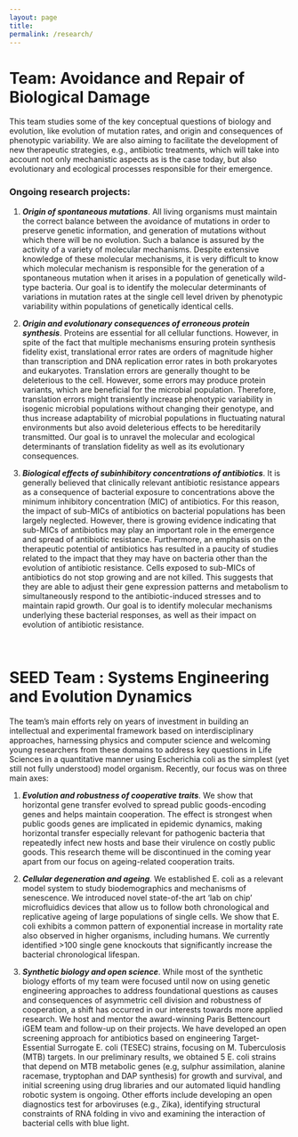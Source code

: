 ```yaml
---
layout: page
title:
permalink: /research/
---
```


Team: Avoidance and Repair of Biological Damage
===============================================

This team studies some of the key conceptual questions of biology and evolution, like evolution of mutation rates, and origin and consequences of phenotypic variability. We are also aiming to facilitate the development of new therapeutic strategies, e.g., antibiotic treatments, which will take into account not only mechanistic aspects as is the case today, but also evolutionary and ecological processes responsible for their emergence.

### Ongoing research projects:

1. *__Origin of spontaneous mutations__*. All living organisms must maintain the correct balance between the avoidance of mutations in order to preserve genetic information, and generation of mutations without which there will be no evolution. Such a balance is assured by the activity of a variety of molecular mechanisms. Despite extensive knowledge of these molecular mechanisms, it is very difficult to know which molecular mechanism is responsible for the generation of a spontaneous mutation when it arises in a population of genetically wild-type bacteria. Our goal is to identify the molecular determinants of variations in mutation rates at the single cell level driven by phenotypic variability within populations of genetically identical cells. 

2. *__Origin and evolutionary consequences of erroneous protein synthesis__*. Proteins are essential for all cellular functions. However, in spite of the fact that multiple mechanisms ensuring protein synthesis fidelity exist, translational error rates are orders of magnitude higher than transcription and DNA replication error rates in both prokaryotes and eukaryotes. Translation errors are generally thought to be deleterious to the cell. However, some errors may produce protein variants, which are beneficial for the microbial population. Therefore, translation errors might transiently increase phenotypic variability in isogenic microbial populations without changing their genotype, and thus increase adaptability of microbial populations in fluctuating natural environments but also avoid deleterious effects to be hereditarily transmitted. Our goal is to unravel the molecular and ecological determinants of translation fidelity as well as its evolutionary consequences.
 
3. *__Biological effects of subinhibitory concentrations of antibiotics__*. It is generally believed that clinically relevant antibiotic resistance appears as a consequence of bacterial exposure to concentrations above the minimum inhibitory concentration (MIC) of antibiotics. For this reason, the impact of sub-MICs of antibiotics on bacterial populations has been largely neglected. However, there is growing evidence indicating that sub-MICs of antibiotics may play an important role in the emergence and spread of antibiotic resistance. Furthermore, an emphasis on the therapeutic potential of antibiotics has resulted in a paucity of studies related to the impact that they may have on bacteria other than the evolution of antibiotic resistance. Cells exposed to sub-MICs of antibiotics do not stop growing and are not killed. This suggests that they are able to adjust their gene expression patterns and metabolism to simultaneously respond to the antibiotic-induced stresses and to maintain rapid growth. Our goal is to identify molecular mechanisms underlying these bacterial responses, as well as their impact on evolution of antibiotic resistance.

 
# SEED Team : Systems Engineering and Evolution Dynamics
 
The team’s main efforts rely on years of investment in building an intellectual and experimental framework based on interdisciplinary approaches, harnessing physics and computer science and welcoming young researchers from these domains to address key questions in Life Sciences in a quantitative manner using Escherichia coli as the simplest (yet still not fully understood) model organism. 
Recently, our focus was on three main axes:

1. *__Evolution and robustness of cooperative traits__*. We show that horizontal gene transfer evolved to spread public goods-encoding genes and helps maintain cooperation.  The effect is strongest when public goods genes are implicated in epidemic dynamics, making horizontal transfer especially relevant for pathogenic bacteria that repeatedly infect new hosts and base their virulence on costly public goods. This research theme will be discontinued in the coming year apart from our focus on ageing-related cooperation traits.

2. *__Cellular degeneration and ageing__*.  We established E. coli as a relevant model system to study biodemographics and mechanisms of senescence. We introduced novel state-of-the art ‘lab on chip’ microfluidics devices that allow us to follow both chronological and replicative ageing of large populations of single cells. We show that E. coli exhibits a common pattern of exponential increase in mortality rate also observed in higher organisms, including humans. We currently identified >100 single gene knockouts that significantly increase the bacterial chronological lifespan. 

3. *__Synthetic biology and open science__*. While most of the synthetic biology efforts of my team were focused until now on using genetic engineering approaches to address foundational questions as causes and consequences of asymmetric cell division and robustness of cooperation, a shift has occurred in our interests towards more applied research. We host and mentor the award-winning Paris Bettencourt iGEM team and follow-up on their projects. We have developed an open screening approach for antibiotics based on engineering Target-Essential Surrogate E. coli (TESEC) strains, focusing on M. Tuberculosis (MTB) targets. In our preliminary results, we obtained 5 E. coli strains that depend on MTB metabolic genes (e.g, sulphur assimilation, alanine racemase, tryptophan and DAP synthesis) for growth and survival, and initial screening using drug libraries and our automated liquid handling robotic system is ongoing. Other efforts include developing an open diagnostics test for arboviruses (e.g., Zika), identifying structural constraints of RNA folding in vivo and examining the interaction of bacterial cells with blue light.

